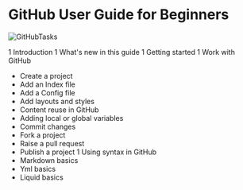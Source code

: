 # GitHub User Guide for Beginners

![GitHubTasks](https://www.programmableweb.com/sites/default/files/GitHub-Launches-Security-Advisory-API.jpg)

1 Introduction
1 What's new in this guide
1 Getting started
1 Work with GitHub
  - Create a project
  - Add an Index file
  - Add a Config file
  - Add layouts and styles
  - Content reuse in GitHub
  - Adding local or global variables
  - Commit changes
  - Fork a project
  - Raise a pull request
  - Publish a project
1 Using syntax in GitHub
  - Markdown basics
  - Yml basics
  - Liquid basics



